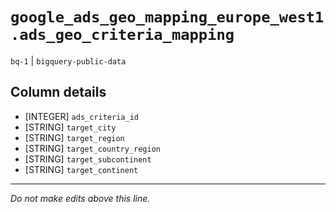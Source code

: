 # `google_ads_geo_mapping_europe_west1.ads_geo_criteria_mapping`
`bq-1` | `bigquery-public-data`

## Column details
* [INTEGER]   `ads_criteria_id`
* [STRING]    `target_city`
* [STRING]    `target_region`
* [STRING]    `target_country_region`
* [STRING]    `target_subcontinent`
* [STRING]    `target_continent`

-------------------------------------------------------------------------------
*Do not make edits above this line.*
